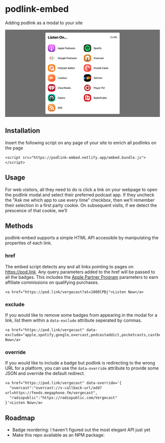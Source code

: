 # podlink-embed
Adding podlink as a modal to your site

<picture>
  <source media="(prefers-color-scheme: dark)" srcset="demo-dark.png">
  <source media="(prefers-color-scheme: light)" srcset="demo-light.png">
  <img alt="demo image" src="demo-light.png">
</picture>

## Installation
Insert the following script on any page of your site to enrich all podlinks on the page
```
<script src="https://podlink-embed.netlify.app/embed.bundle.js"></script>
```

## Usage
For web visitors, all they need to do is click a link on your webpage to open the podlink modal and select their preferred podcast app. If they uncheck the "Ask me which app to use every time" checkbox, then we’ll remember their selection in a first party cookie. On subsequent visits, if we detect the prescence of that cookie, we’ll  

## Methods
podlink-embed supports a simple HTML API accessible by manipulating the properties of each link.

### href
The embed script detects any and all links pointing to pages on https://pod.link. Any query parameters added to the href will be passed to all the badges. This includes the [Apple Partner Program](https://performance-partners.apple.com/) parameters to earn affiliate commissions on qualifying purchases.

```
<a href="https://pod.link/vergecast?at=1000lPBj">Listen Now</a>
```

### exclude
If you would like to remove some badges from appearing in the modal for a link, list them within a `data-exclude` attribute seperated by commas.
```
<a href="https://pod.link/vergecast" data-exclude="apple,spotify,google,overcast,podcastaddict,pocketcasts,castbox,stitcher,iheartradio,playerfm,castro,radiopublic,rss">Listen Now</a>
```

### override
If you would like to include a badge but podlink is redirecting to the wrong URL for a platform, you can use the `data-override` attribute to provide some JSON and override the default redirect.
```
<a href="https://pod.link/vergecast" data-override='{
  "overcast":"overcast://x-callback-url/add?url=https://feeds.megaphone.fm/vergecast",
  "radiopublic":"https://radiopublic.com/Vergecast"
}'>Listen Now</a>
```

## Roadmap
* Badge reordering: I haven't figured out the most elegant API just yet
* Make this repo available as an NPM package:
